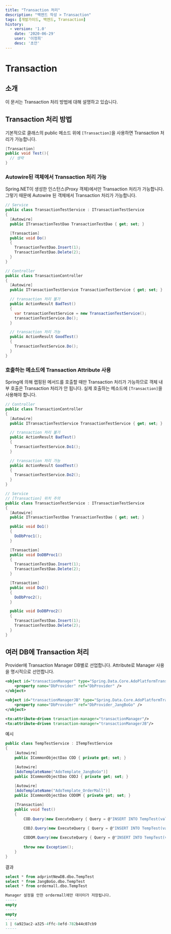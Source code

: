 ```yaml
---
title: "Transaction 처리"
description: "백엔드 작성 > Transaction"
tags: [개발가이드, 백엔드, Transaction]
history:
  - version: '1.0'
    date: '2020-06-29'
    user: '이정희'
    desc: '초안'
---
```

# Transaction

## 소개

이 문서는 Transaction 처리 방법에 대해 설명하고 있습니다.

## Transaction 처리 방법

기본적으로 클래스의 public 메소드 위에 `[Transaction]`을 사용하면 Transaction 처리가 가능합니다.

```cs
[Transaction]
public void Test(){
  // 생략
}
```

### Autowire된 객체에서 Transaction 처리 가능

Spring.NET이 생성한 인스턴스(Proxy 객체)에서만 Transaction 처리가 가능합니다. 
그렇기 때문에 Autowire 된 객체에서 Transaction 처리가 가능합니다.

```cs
// Service 
public class TransactionTestService : ITransactionTestService
{
  [Autowire]    
  public ITransactionTestDao TransactionTestDao { get; set; }

  [Transaction]
  public void Do()
  {
    TransactionTestDao.Insert(1);
    TransactionTestDao.Delete(2);
  }
}
```

```cs
// Controller
public class TransactionController
{
  [Autowire]
  public ITransactionTestService TransactionTestService { get; set; }

  // transaction 처리 불가
  public ActionResult BadTest()
  {
    var transactionTestService = new TransactionTestService();
    transactionTestService.Do();
  }

  // transaction 처리 가능
  public ActionResult GoodTest()
  { 
    TransactionTestService.Do();
  }
}
```

### 호출하는 메소드에 Transaction Attribute 사용

Spring에 의해 랩핑된 메서드를 호출할 때만 Transaction 처리가 가능하므로 객체 내부 호출은 Transaction 처리가 안 됩니다. 실제 호출하는 메소드에 `[Transaction]`을 사용해야 합니다.

```cs
// Controller
public class TransactionController
{
  [Autowire]
  public ITransactionTestService TransactionTestService { get; set; }

  // transaction 처리 불가
  public ActionResult BadTest()
  {
    TransactionTestService.Do1();
  }

  // transaction 처리 가능
  public ActionResult GoodTest()
  { 
    TransactionTestService.Do2();
  }
}
```

```cs
// Service 
// [Transaction] 위치 주의
public class TransactionTestService : ITransactionTestService
{
  [Autowire]    
  public ITransactionTestDao TransactionTestDao { get; set; }

  public void Do1()
  {
    DoDbProc1();
  }

  [Transaction]
  public void DoDBProc1()
  {
    TransactionTestDao.Insert(1);
    TransactionTestDao.Delete(2);
  }

  [Transaction]
  public void Do2()
  {
    DoDbProc2();
  }

  public void DoDBProc2()
  {
    TransactionTestDao.Insert(1);
    TransactionTestDao.Delete(2);
  }
}
```

## 여러 DB에 Transaction 처리

Provider에 Transaction Manager DB별로 선업합니다.
Attribute로 Manager 사용을 명시적으로 선언합니다.

```xml
<object id="transactionManager" type="Spring.Data.Core.AdoPlatformTransactionManager, Spring.Data">
    <property name="DbProvider" ref="DbProvider" />
</object>

<object id="transactionManagerJB" type="Spring.Data.Core.AdoPlatformTransactionManager, Spring.Data">
    <property name="DbProvider" ref="DbProvider_JangBoGo" />
</object>

<tx:attribute-driven transaction-manager="transactionManager"/>
<tx:attribute-driven transaction-manager="transactionManagerJB"/>
```

예시

```cs
public class TempTestService : ITempTestService
{
    [Autowire]
    public ICommonObjectDao COD { private get; set; }

    [Autowire]
    [AdoTemplateName("AdoTemplate_JangBoGo")]
    public ICommonObjectDao CODJ { private get; set; }
    
    [Autowire]
    [AdoTemplateName("AdoTemplate_OrderMall")]
    public ICommonObjectDao CODOM { private get; set; }

    [Transaction]
    public void Test()
    {
        COD.Query(new ExecuteQuery { Query = @"INSERT INTO TempTest(val) values (@val)", DbParam = new { val = Guid.NewGuid().ToString() } });

        CODJ.Query(new ExecuteQuery { Query = @"INSERT INTO TempTest(val) values (@val)", DbParam = new { val = Guid.NewGuid().ToString() } });
        
        CODOM.Query(new ExecuteQuery { Query = @"INSERT INTO TempTest(val) values (@val)", DbParam = new { val = Guid.NewGuid().ToString() } });
        
        throw new Exception();
    }
}
```

결과

```sql
select * from adprintNewDB.dbo.TempTest
select * from JangBoGo.dbo.TempTest
select * from ordermall.dbo.TempTest

Manager 설정을 안한 ordermall에만 데이터가 저장됩니다.
-----
empty
-----
empty
-----
1 | 6a923ac2-a325-4ffc-8efd-782b44c07cb9
-----
```